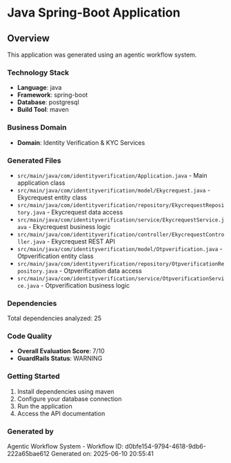 # Java Spring-Boot Application

## Overview
This application was generated using an agentic workflow system.

### Technology Stack
- **Language**: java
- **Framework**: spring-boot
- **Database**: postgresql
- **Build Tool**: maven

### Business Domain
- **Domain**: Identity Verification & KYC Services

### Generated Files
- `src/main/java/com/identityverification/Application.java` - Main application class
- `src/main/java/com/identityverification/model/Ekycrequest.java` - Ekycrequest entity class
- `src/main/java/com/identityverification/repository/EkycrequestRepository.java` - Ekycrequest data access
- `src/main/java/com/identityverification/service/EkycrequestService.java` - Ekycrequest business logic
- `src/main/java/com/identityverification/controller/EkycrequestController.java` - Ekycrequest REST API
- `src/main/java/com/identityverification/model/Otpverification.java` - Otpverification entity class
- `src/main/java/com/identityverification/repository/OtpverificationRepository.java` - Otpverification data access
- `src/main/java/com/identityverification/service/OtpverificationService.java` - Otpverification business logic

### Dependencies
Total dependencies analyzed: 25

### Code Quality
- **Overall Evaluation Score**: 7/10
- **GuardRails Status**: WARNING

### Getting Started
1. Install dependencies using maven
2. Configure your database connection
3. Run the application
4. Access the API documentation

### Generated by
Agentic Workflow System - Workflow ID: d0bfe154-9794-4618-9db6-222a65bae612
Generated on: 2025-06-10 20:55:41
